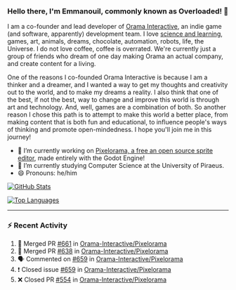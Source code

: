 ### Hello there, I'm Emmanouil, commonly known as Overloaded! 👋
I am a co-founder and lead developer of [Orama Interactive](https://www.orama-interactive.com/), an indie game (and software, apparently) development team. I love [science and learning](https://github.com/OverloadedOrama/KnowledgeBase), games, art, animals, dreams, chocolate, automation, robots, life, the Universe. I do not love coffee, coffee is overrated. We're currently just a group of friends who dream of one day making Orama an actual company, and create content for a living.

One of the reasons I co-founded Orama Interactive is because I am a thinker and a dreamer, and I wanted a way to get my thoughts and creativity out to the world, and to make my dreams a reality. I also think that one of the best, if not the best, way to change and improve this world is through art and technology. And, well, games are a combination of both. So another reason I chose this path is to attempt to make this world a better place, from making content that is both fun and educational, to influence people's ways of thinking and promote open-mindedness. I hope you'll join me in this journey!

- 🔭 I’m currently working on [Pixelorama, a free an open source sprite editor](https://github.com/Orama-Interactive/Pixelorama), made entirely with the Godot Engine!
- 🌱 I’m currently studying Computer Science at the University of Piraeus.
- 😄 Pronouns: he/him

[![GitHub Stats](https://github-readme-stats.vercel.app/api/?username=OverloadedOrama&show_icons=true&theme=merko)](https://github.com/anuraghazra/github-readme-stats)

[![Top Languages](https://github-readme-stats.vercel.app/api/top-langs/?username=OverloadedOrama&layout=compact&theme=merko)](https://github.com/anuraghazra/github-readme-stats)

---

### :zap: Recent Activity

<!--START_SECTION:activity-->
1. 🎉 Merged PR [#661](https://github.com/Orama-Interactive/Pixelorama/pull/661) in [Orama-Interactive/Pixelorama](https://github.com/Orama-Interactive/Pixelorama)
2. 🎉 Merged PR [#638](https://github.com/Orama-Interactive/Pixelorama/pull/638) in [Orama-Interactive/Pixelorama](https://github.com/Orama-Interactive/Pixelorama)
3. 🗣 Commented on [#659](https://github.com/Orama-Interactive/Pixelorama/issues/659) in [Orama-Interactive/Pixelorama](https://github.com/Orama-Interactive/Pixelorama)
4. ❗️ Closed issue [#659](https://github.com/Orama-Interactive/Pixelorama/issues/659) in [Orama-Interactive/Pixelorama](https://github.com/Orama-Interactive/Pixelorama)
5. ❌ Closed PR [#554](https://github.com/Orama-Interactive/Pixelorama/pull/554) in [Orama-Interactive/Pixelorama](https://github.com/Orama-Interactive/Pixelorama)
<!--END_SECTION:activity-->

<!--
**OverloadedOrama/OverloadedOrama** is a ✨ _special_ ✨ repository because its `README.md` (this file) appears on your GitHub profile.

Here are some ideas to get you started:

- 👯 I’m looking to collaborate on ...
- 🤔 I’m looking for help with ...
- 💬 Ask me about ...
- 📫 How to reach me: ...
- ⚡ Fun fact: ...
-->
